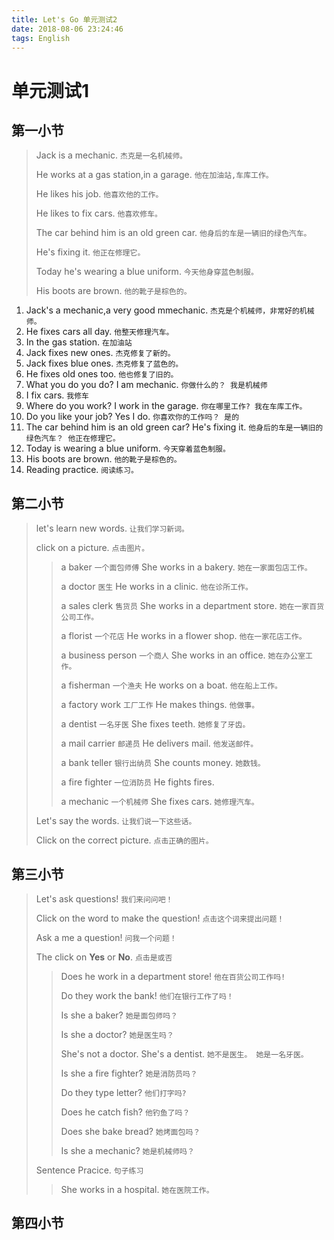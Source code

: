 ```yaml
---
title: Let's Go 单元测试2
date: 2018-08-06 23:24:46
tags: English
---
```



# 单元测试1

## 第一小节

> Jack is a mechanic. `杰克是一名机械师。`
> 
> He works at a gas station,in a garage. `他在加油站,车库工作。`
> 
> He likes his job. `他喜欢他的工作。`
> 
> He likes to fix cars. `他喜欢修车。`
> 
> The car behind him is an old green car. `他身后的车是一辆旧的绿色汽车。`
> 
> He's fixing it. `他正在修理它。`
> 
> Today he's wearing a blue uniform. `今天他身穿蓝色制服。`
> 
> His boots are brown. `他的靴子是棕色的。`


1. Jack's a mechanic,a very good mmechanic. `杰克是个机械师，非常好的机械师。`
2. He fixes cars all day. `他整天修理汽车。`
3. In the gas station. `在加油站`
4. Jack fixes new ones. `杰克修复了新的。`
5. Jack fixes blue ones. `杰克修复了蓝色的。`
6. He fixes old ones too. `他也修复了旧的。`
7. What you do you do? I am mechanic. `你做什么的？ 我是机械师`
8. I fix cars. `我修车`
9. Where do you work? I work in the garage. `你在哪里工作? 我在车库工作。`
10. Do you like your job? Yes I do. `你喜欢你的工作吗？ 是的`
11. The car behind him is an old green car? He's fixing it. `他身后的车是一辆旧的绿色汽车？ 他正在修理它。`
12. Today is wearing a blue uniform. `今天穿着蓝色制服。`
13. His boots are brown. `他的靴子是棕色的。`
14. Reading  practice. `阅读练习。`



## 第二小节

> let's learn new words. `让我们学习新词。`
> 
> click on a picture. `点击图片。`
> 
> > a baker  `一个面包师傅`  She works in  a bakery. `她在一家面包店工作。`
> > 
> > a doctor `医生`  He works in a clinic. `他在诊所工作。`
> > 
> > a sales clerk `售货员` She works in a department store. `她在一家百货公司工作。`
> > 
> > a florist `一个花店`  He works in a flower shop. `他在一家花店工作。`
> > 
> > a business person `一个商人`  She works in an office. `她在办公室工作。`
> > 
> > a fisherman `一个渔夫` He works on a boat. `他在船上工作。`
> > 
> > a factory work `工厂工作`    He makes things. `他做事。`
> > 
> > a dentist `一名牙医`   She fixes teeth. `她修复了牙齿。`
> > 
> > a mail carrier `邮递员`  He delivers mail. `他发送邮件。`
> > 
> > a bank teller  `银行出纳员`  She counts money. `她数钱。`
> > 
> > a fire fighter `一位消防员`   He fights fires.
> > 
> > a mechanic `一个机械师`    She fixes cars. `她修理汽车。`
> 
> Let's say the words. `让我们说一下这些话。`
> 
> Click on the correct picture. `点击正确的图片。`


## 第三小节

> Let's ask questions! `我们来问问吧！`
> 
> Click on the word to make the  question! `点击这个词来提出问题！`
> 
> Ask a me a question! `问我一个问题！`
> 
> The click on **Yes** or **No**. `点击是或否`
> 
> > Does he work in a department store! `他在百货公司工作吗!`
> > 
> > Do they work the bank! `他们在银行工作了吗！`
> > 
> > Is she a baker?  `她是面包师吗？`
> > 
> > Is she a doctor? `她是医生吗？`
> > 
> > She's not a doctor. She's a dentist. `她不是医生。 她是一名牙医。`
> > 
> > Is she a fire fighter? `她是消防员吗？`
> > 
> > Do they type letter? `他们打字吗?`
> > 
> > Does he catch fish? `他钓鱼了吗？`
> > 
> > Does she bake bread? `她烤面包吗？`
> > 
> > Is she a mechanic? `她是机械师吗？`
>  
> Sentence Pracice. `句子练习` 
> 
> > She works in a hospital. `她在医院工作。`




## 第四小节